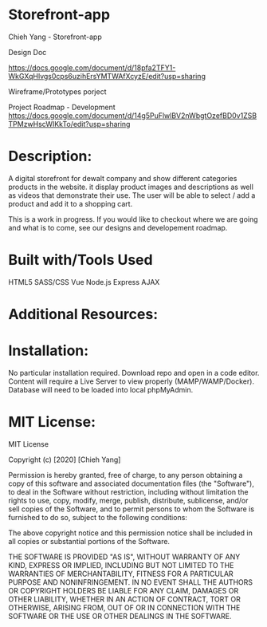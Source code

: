 # Storefront-app
Chieh Yang - Storefront-app

Design Doc

https://docs.google.com/document/d/18pfa2TFY1-WkGXqHlvgs0cps6uzihErsYMTWAfXcyzE/edit?usp=sharing

Wireframe/Prototypes porject

Project Roadmap - Development
https://docs.google.com/document/d/14g5PuFlwlBV2nWbgtOzefBD0v1ZSBTPMzwHscWIKkTo/edit?usp=sharing

# Description:

A digital storefront for dewalt company and show different categories products in the website. it display product images and
descriptions as well as videos that demonstrate their use. The user will be able to select / add a
product and add it to a shopping cart.

This is a work in progress. If you would like to checkout where we are going and what is to come, see our designs and developement roadmap.


# Built with/Tools Used

HTML5
SASS/CSS
Vue
Node.js
Express
AJAX
# Additional Resources:
# Installation:
No particular installation required. Download repo and open in a code editor. Content will require a Live Server to view properly (MAMP/WAMP/Docker). Database will need to be loaded into local phpMyAdmin.

# MIT License:
MIT License

Copyright (c) [2020] [Chieh Yang]

Permission is hereby granted, free of charge, to any person obtaining a copy of this software and associated documentation files (the "Software"), to deal in the Software without restriction, including without limitation the rights to use, copy, modify, merge, publish, distribute, sublicense, and/or sell copies of the Software, and to permit persons to whom the Software is furnished to do so, subject to the following conditions:

The above copyright notice and this permission notice shall be included in all copies or substantial portions of the Software.

THE SOFTWARE IS PROVIDED "AS IS", WITHOUT WARRANTY OF ANY KIND, EXPRESS OR IMPLIED, INCLUDING BUT NOT LIMITED TO THE WARRANTIES OF MERCHANTABILITY, FITNESS FOR A PARTICULAR PURPOSE AND NONINFRINGEMENT. IN NO EVENT SHALL THE AUTHORS OR COPYRIGHT HOLDERS BE LIABLE FOR ANY CLAIM, DAMAGES OR OTHER LIABILITY, WHETHER IN AN ACTION OF CONTRACT, TORT OR OTHERWISE, ARISING FROM, OUT OF OR IN CONNECTION WITH THE SOFTWARE OR THE USE OR OTHER DEALINGS IN THE SOFTWARE.
